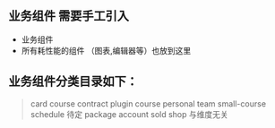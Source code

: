 ## 业务组件 需要手工引入
* 业务组件
* 所有耗性能的组件 （图表,编辑器等）也放到这里

## 业务组件分类目录如下：
> card
> course
> contract
> plugin
> course
> personal
> team
> small-course
> schedule 待定
> package
> account
> sold
> shop 与维度无关
